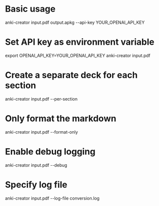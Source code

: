 # Basic usage
anki-creator input.pdf output.apkg --api-key YOUR_OPENAI_API_KEY

# Set API key as environment variable
export OPENAI_API_KEY=YOUR_OPENAI_API_KEY
anki-creator input.pdf

# Create a separate deck for each section
anki-creator input.pdf --per-section

# Only format the markdown
anki-creator input.pdf --format-only

# Enable debug logging
anki-creator input.pdf --debug

# Specify log file
anki-creator input.pdf --log-file conversion.log
